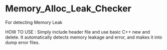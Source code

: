 # Memory_Alloc_Leak_Checker
For detecting Memory Leak

HOW TO USE : Simply include header file and use basic C++ new and delete.
It automatically detects memory leakage and error, and makes it into dump error files.
